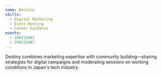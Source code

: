 ```yaml
---
name: Destiny
skills:
  - Digital Marketing
  - Event Hosting
  - Career Guidance
events:
  - 296533401
  - 296533487
---
```


Destiny combines marketing expertise with community building—sharing strategies for digital campaigns and moderating sessions on working conditions in Japan's tech industry.

